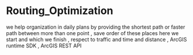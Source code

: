 # Routing_Optimization

we help organization  in daily plans by providing the shortest path or faster path between more than one point ,
 save order of these places here we start and which we finish ,
 respect to traffic  and  time and distance ,
 ArcGIS runtime SDK  ,
 ArcGIS  REST API 
